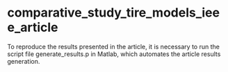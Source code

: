 # comparative_study_tire_models_ieee_article

To reproduce the results presented in the article, it is necessary to run the script file generate_results.p in Matlab, which automates the article results generation.

